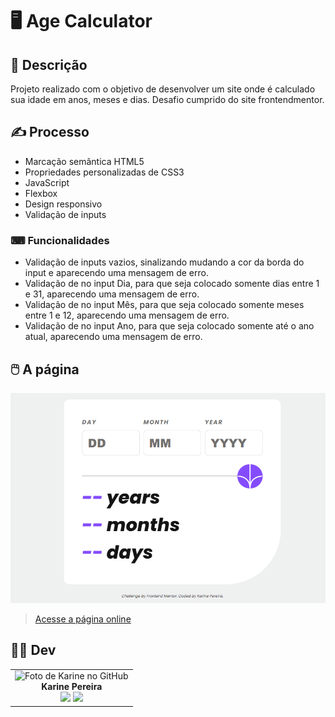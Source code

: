 # 🖥️ Age Calculator


## 📜 Descrição
Projeto realizado com o objetivo de desenvolver um site onde é calculado sua idade em anos, meses e dias. Desafio cumprido do site frontendmentor.



## ✍️ Processo
- Marcação semântica HTML5
- Propriedades personalizadas de CSS3
- JavaScript
- Flexbox  
- Design responsivo
- Validação de inputs

### ⌨ Funcionalidades

-  Validação de inputs vazios, sinalizando mudando a cor da borda do input e aparecendo uma mensagem de erro.
-  Validação de no input Dia, para que seja colocado somente dias entre 1 e 31, aparecendo uma mensagem de erro.
-  Validação de no input Mês, para que seja colocado somente meses entre 1 e 12, aparecendo uma mensagem de erro.
-  Validação de no input Ano, para que seja colocado somente até o ano atual, aparecendo uma mensagem de erro.
    
## 🖱️ A página
<img src="src/img/desktop-mobile.gif" alt="Gif exibindo o desktop e versão mobile do site">    

> <a href="https://devkarine.github.io/age-calculator/" target= "_blank">Acesse a página online</a>  


## 👩‍💻 Dev
<table align="center">
  <tr>
    <td align="center">
      <div>
        <img src="https://avatars.githubusercontent.com/u/114251625?v=4" width="120px;" alt="Foto de Karine no GitHub"/><br>
          <b> Karine Pereira </b><br>
            <a href="https://www.linkedin.com/in/devkarine/" alt="Linkedin"><img src="https://img.shields.io/badge/LinkedIn-0077B5?style=for-the-badge&logo=linkedin&logoColor=white"/ height="20"></a>
            <a href="https://github.com/devkarine" alt="Linkedin"><img src="https://img.shields.io/badge/GitHub-100000?style=for-the-badge&logo=github&logoColor=white" height="20"></a>
      </div>
    </td>

  </tr>
</table>